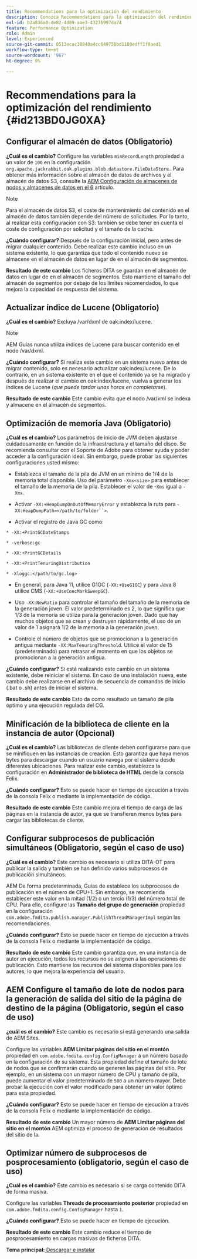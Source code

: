 ```yaml
---
title: Recommendations para la optimización del rendimiento
description: Conozca Recommendations para la optimización del rendimiento
exl-id: b2a836a0-de82-4d89-aae3-43276997da74
feature: Performance Optimization
role: Admin
level: Experienced
source-git-commit: 0513ecac38840a4cc649758bd1180edff1f8aed1
workflow-type: tm+mt
source-wordcount: '967'
ht-degree: 0%

---
```


# Recommendations para la optimización del rendimiento {#id213BD0JG0XA}

## Configurar el almacén de datos \(Obligatorio\)

**¿Cuál es el cambio?**
Configure las variables `minRecordLength` propiedad a un valor de `100` en la configuración `org.apache.jackrabbit.oak.plugins.blob.datastore.FileDataStore.` Para obtener más información sobre el almacén de datos de archivos y el almacén de datos S3, consulte la [AEM Configuración de almacenes de nodos y almacenes de datos en el 6](https://helpx.adobe.com/experience-manager/6-5/sites/deploying/using/data-store-config.html) artículo.

>[!NOTE]
>
> Para el almacén de datos S3, el coste de mantenimiento del contenido en el almacén de datos también depende del número de solicitudes. Por lo tanto, al realizar esta configuración con S3: también se debe tener en cuenta el coste de configuración por solicitud y el tamaño de la caché.

**¿Cuándo configurar?**
Después de la configuración inicial, pero antes de migrar cualquier contenido. Debe realizar este cambio incluso en un sistema existente, lo que garantiza que todo el contenido nuevo se almacene en el almacén de datos en lugar de en el almacén de segmentos.

**Resultado de este cambio**
Los ficheros DITA se guardan en el almacén de datos en lugar de en el almacén de segmentos. Esto mantiene el tamaño del almacén de segmentos por debajo de los límites recomendados, lo que mejora la capacidad de respuesta del sistema.

## Actualizar índice de Lucene \(Obligatorio\)

**¿Cuál es el cambio?**
Excluya /var/dxml de oak:index/lucene.

>[!NOTE]
>
> AEM Guías nunca utiliza índices de Lucene para buscar contenido en el nodo /var/dxml.

**¿Cuándo configurar?**
Si realiza este cambio en un sistema nuevo antes de migrar contenido, solo es necesario actualizar oak:index/lucene. De lo contrario, en un sistema existente en el que el contenido ya se ha migrado y después de realizar el cambio en oak:index/lucene, vuelva a generar los índices de Lucene \(*que puede tardar unas horas en completarse*\).

**Resultado de este cambio**
Este cambio evita que el nodo /var/xml se indexa y almacene en el almacén de segmentos.

## Optimización de memoria Java \(Obligatorio\)

**¿Cuál es el cambio?**
Los parámetros de inicio de JVM deben ajustarse cuidadosamente en función de la infraestructura y el tamaño del disco. Se recomienda consultar con el Soporte de Adobe para obtener ayuda y poder acceder a la configuración ideal. Sin embargo, puede probar las siguientes configuraciones usted mismo:

- Establezca el tamaño de la pila de JVM en un mínimo de 1/4 de la memoria total disponible. Uso del parámetro `-Xmx<size>` para establecer el tamaño de la memoria de la pila. Establecer el valor de -`Xms` igual a `-Xmx`.

- Activar `-XX:+HeapDumpOnOutOfMemoryError` y establezca la ruta para `-XX:HeapDumpPath=</path/to/folder``>`.

- Activar el registro de Java GC como:

`* -XX:+PrintGCDateStamps`

`* -verbose:gc`

`* -XX:+PrintGCDetails`

`* -XX:+PrintTenuringDistribution`

`* -Xloggc:</path/to/gc.log>`

- En general, para Java 11, utilice G1GC \(`-XX:+UseG1GC`\) y para Java 8 utilice CMS \(-`XX:+UseConcMarkSweepGC`\).

- Uso `-XX:NewRatio` para controlar el tamaño del tamaño de la memoria de la generación joven. El valor predeterminado es 2, lo que significa que 1/3 de la memoria se utiliza para la generación joven. Dado que hay muchos objetos que se crean y destruyen rápidamente, el uso de un valor de 1 asignará 1/2 de la memoria a la generación joven.

- Controle el número de objetos que se promocionan a la generación antigua mediante `-XX:MaxTenuringThreshold`. Utilice el valor de 15 \(predeterminado\) para retrasar el momento en que los objetos se promocionan a la generación antigua.

**¿Cuándo configurar?**
Si está realizando este cambio en un sistema existente, debe reiniciar el sistema. En caso de una instalación nueva, este cambio debe realizarse en el archivo de secuencia de comandos de inicio \(.bat o .sh\) antes de iniciar el sistema.

**Resultado de este cambio**
Esto da como resultado un tamaño de pila óptimo y una ejecución regulada del CG.

## Minificación de la biblioteca de cliente en la instancia de autor \(Opcional\)

**¿Cuál es el cambio?**
Las bibliotecas de cliente deben configurarse para que se minifiquen en las instancias de creación. Esto garantiza que haya menos bytes para descargar cuando un usuario navega por el sistema desde diferentes ubicaciones. Para realizar este cambio, establezca la configuración en **Administrador de biblioteca de HTML** desde la consola Felix.

**¿Cuándo configurar?**
Esto se puede hacer en tiempo de ejecución a través de la consola Felix o mediante la implementación de código.

**Resultado de este cambio**
Este cambio mejora el tiempo de carga de las páginas en la instancia de autor, ya que se transfieren menos bytes para cargar las bibliotecas de cliente.

## Configurar subprocesos de publicación simultáneos \(Obligatorio, según el caso de uso\)

**¿Cuál es el cambio?**
Este cambio es necesario si utiliza DITA-OT para publicar la salida y también se han definido varios subprocesos de publicación simultáneos.

AEM De forma predeterminada, Guías de establece los subprocesos de publicación en el número de CPU+1. Sin embargo, se recomienda establecer este valor en la mitad \(1/2\) o un tercio \(1/3\) del número total de CPU. Para ello, configure las **Tamaño del grupo de generación** propiedad en la configuración `com.adobe.fmdita.publish.manager.PublishThreadManagerImpl` según las recomendaciones.

**¿Cuándo configurar?**
Esto se puede hacer en tiempo de ejecución a través de la consola Felix o mediante la implementación de código.

**Resultado de este cambio**
Este cambio garantiza que, en una instancia de autor en ejecución, todos los recursos no se asignen a las operaciones de publicación. Esto mantiene los recursos del sistema disponibles para los autores, lo que mejora la experiencia del usuario.

## AEM Configure el tamaño de lote de nodos para la generación de salida del sitio de la página de destino de la página \(Obligatorio, según el caso de uso\)

**¿cuál es el cambio?**
Este cambio es necesario si está generando una salida de AEM Sites.

Configure las variables **AEM Limitar páginas del sitio en el montón** propiedad en `com.adobe.fmdita.config.ConfigManager` a un número basado en la configuración de su sistema. Esta propiedad define el tamaño de lote de nodos que se confirmarán cuando se generen las páginas del sitio. Por ejemplo, en un sistema con un mayor número de CPU y tamaño de pila, puede aumentar el valor predeterminado de `500` a un número mayor. Debe probar la ejecución con el valor modificado para obtener un valor óptimo para esta propiedad.

**¿Cuándo configurar?**
Esto se puede hacer en tiempo de ejecución a través de la consola Felix o mediante la implementación de código.

**Resultado de este cambio**
Un mayor número de **AEM Limitar páginas del sitio en el montón** AEM optimiza el proceso de generación de resultados del sitio de la.

## Optimizar número de subprocesos de posprocesamiento \(obligatorio, según el caso de uso\)

**¿Cuál es el cambio?**
Este cambio es necesario si se carga contenido DITA de forma masiva.

Configure las variables **Threads de procesamiento posterior** propiedad en `com.adobe.fmdita.config.ConfigManager` hasta `1`.

**¿Cuándo configurar?**
Esto se puede hacer en tiempo de ejecución.

**Resultado de este cambio**
Este cambio reduce el tiempo de posprocesamiento en cargas masivas de ficheros DITA.

**Tema principal:**[ Descargar e instalar](download-install.md)
